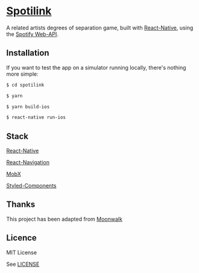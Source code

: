 # [Spotilink](https://itunes.apple.com/us/app/spotilink-rocket-launches/id1439376174)

A related artists degrees of separation game, built with [React-Native](https://github.com/facebook/react-native), using the [Spotify Web-API](https://developer.spotify.com/documentation/web-api/reference).

## Installation

If you want to test the app on a simulator running locally, there's nothing more simple:

```bash
$ cd spotilink

$ yarn

$ yarn build-ios

$ react-native run-ios
```

## Stack

[React-Native](https://github.com/facebook/react-native)

[React-Navigation](https://reactnavigation.org/)

[MobX](https://mobx.js.org/)

[Styled-Components](https://www.styled-components.com/)

## Thanks

This project has been adapted from [Moonwalk](https://github.com/Illu/moonwalk)

## Licence

MIT License

See [LICENSE](LICENSE)

